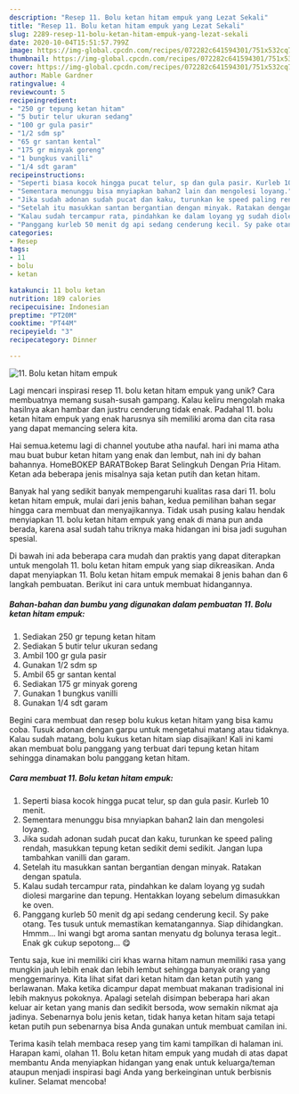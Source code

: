 ```yaml
---
description: "Resep 11. Bolu ketan hitam empuk yang Lezat Sekali"
title: "Resep 11. Bolu ketan hitam empuk yang Lezat Sekali"
slug: 2289-resep-11-bolu-ketan-hitam-empuk-yang-lezat-sekali
date: 2020-10-04T15:51:57.799Z
image: https://img-global.cpcdn.com/recipes/072282c641594301/751x532cq70/11-bolu-ketan-hitam-empuk-foto-resep-utama.jpg
thumbnail: https://img-global.cpcdn.com/recipes/072282c641594301/751x532cq70/11-bolu-ketan-hitam-empuk-foto-resep-utama.jpg
cover: https://img-global.cpcdn.com/recipes/072282c641594301/751x532cq70/11-bolu-ketan-hitam-empuk-foto-resep-utama.jpg
author: Mable Gardner
ratingvalue: 4
reviewcount: 5
recipeingredient:
- "250 gr tepung ketan hitam"
- "5 butir telur ukuran sedang"
- "100 gr gula pasir"
- "1/2 sdm sp"
- "65 gr santan kental"
- "175 gr minyak goreng"
- "1 bungkus vanilli"
- "1/4 sdt garam"
recipeinstructions:
- "Seperti biasa kocok hingga pucat telur, sp dan gula pasir. Kurleb 10 menit."
- "Sementara menunggu bisa mnyiapkan bahan2 lain dan mengolesi loyang."
- "Jika sudah adonan sudah pucat dan kaku, turunkan ke speed paling rendah, masukkan tepung ketan sedikit demi sedikit. Jangan lupa tambahkan vanilli dan garam."
- "Setelah itu masukkan santan bergantian dengan minyak. Ratakan dengan spatula."
- "Kalau sudah tercampur rata, pindahkan ke dalam loyang yg sudah diolesi margarine dan tepung. Hentakkan loyang sebelum dimasukkan ke oven."
- "Panggang kurleb 50 menit dg api sedang cenderung kecil. Sy pake otang. Tes tusuk untuk memastikan kematangannya. Siap dihidangkan. Hmmm... Ini wangi bgt aroma santan menyatu dg bolunya terasa legit.. Enak gk cukup sepotong... 😋"
categories:
- Resep
tags:
- 11
- bolu
- ketan

katakunci: 11 bolu ketan 
nutrition: 189 calories
recipecuisine: Indonesian
preptime: "PT20M"
cooktime: "PT44M"
recipeyield: "3"
recipecategory: Dinner

---
```



![11. Bolu ketan hitam empuk](https://img-global.cpcdn.com/recipes/072282c641594301/751x532cq70/11-bolu-ketan-hitam-empuk-foto-resep-utama.jpg)

Lagi mencari inspirasi resep 11. bolu ketan hitam empuk yang unik? Cara membuatnya memang susah-susah gampang. Kalau keliru mengolah maka hasilnya akan hambar dan justru cenderung tidak enak. Padahal 11. bolu ketan hitam empuk yang enak harusnya sih memiliki aroma dan cita rasa yang dapat memancing selera kita.

Hai semua.ketemu lagi di channel youtube atha naufal. hari ini mama atha mau buat bubur ketan hitam yang enak dan lembut, nah ini dy bahan bahannya. HomeBOKEP BARATBokep Barat Selingkuh Dengan Pria Hitam. Ketan ada beberapa jenis misalnya saja ketan putih dan ketan hitam.

Banyak hal yang sedikit banyak mempengaruhi kualitas rasa dari 11. bolu ketan hitam empuk, mulai dari jenis bahan, kedua pemilihan bahan segar hingga cara membuat dan menyajikannya. Tidak usah pusing kalau hendak menyiapkan 11. bolu ketan hitam empuk yang enak di mana pun anda berada, karena asal sudah tahu triknya maka hidangan ini bisa jadi suguhan spesial.


Di bawah ini ada beberapa cara mudah dan praktis yang dapat diterapkan untuk mengolah 11. bolu ketan hitam empuk yang siap dikreasikan. Anda dapat menyiapkan 11. Bolu ketan hitam empuk memakai 8 jenis bahan dan 6 langkah pembuatan. Berikut ini cara untuk membuat hidangannya.

<!--inarticleads1-->

##### Bahan-bahan dan bumbu yang digunakan dalam pembuatan 11. Bolu ketan hitam empuk:

1. Sediakan 250 gr tepung ketan hitam
1. Sediakan 5 butir telur ukuran sedang
1. Ambil 100 gr gula pasir
1. Gunakan 1/2 sdm sp
1. Ambil 65 gr santan kental
1. Sediakan 175 gr minyak goreng
1. Gunakan 1 bungkus vanilli
1. Gunakan 1/4 sdt garam


Begini cara membuat dan resep bolu kukus ketan hitam yang bisa kamu coba. Tusuk adonan dengan garpu untuk mengetahui matang atau tidaknya. Kalau sudah matang, bolu kukus ketan hitam siap disajikan! Kali ini kami akan membuat bolu panggang yang terbuat dari tepung ketan hitam sehingga dinamakan bolu panggang ketan hitam. 

<!--inarticleads2-->

##### Cara membuat 11. Bolu ketan hitam empuk:

1. Seperti biasa kocok hingga pucat telur, sp dan gula pasir. Kurleb 10 menit.
1. Sementara menunggu bisa mnyiapkan bahan2 lain dan mengolesi loyang.
1. Jika sudah adonan sudah pucat dan kaku, turunkan ke speed paling rendah, masukkan tepung ketan sedikit demi sedikit. Jangan lupa tambahkan vanilli dan garam.
1. Setelah itu masukkan santan bergantian dengan minyak. Ratakan dengan spatula.
1. Kalau sudah tercampur rata, pindahkan ke dalam loyang yg sudah diolesi margarine dan tepung. Hentakkan loyang sebelum dimasukkan ke oven.
1. Panggang kurleb 50 menit dg api sedang cenderung kecil. Sy pake otang. Tes tusuk untuk memastikan kematangannya. Siap dihidangkan. Hmmm... Ini wangi bgt aroma santan menyatu dg bolunya terasa legit.. Enak gk cukup sepotong... 😋


Tentu saja, kue ini memiliki ciri khas warna hitam namun memiliki rasa yang mungkin jauh lebih enak dan lebih lembut sehingga banyak orang yang menggemarinya. Kita lihat sifat dari ketan hitam dan ketan putih yang berlawanan. Maka ketika dicampur dapat membuat makanan tradisional ini lebih maknyus pokoknya. Apalagi setelah disimpan beberapa hari akan keluar air ketan yang manis dan sedikit bersoda, wow semakin nikmat aja jadinya. Sebenarnya bolu jenis ketan, tidak hanya ketan hitam saja tetapi ketan putih pun sebenarnya bisa Anda gunakan untuk membuat camilan ini. 

Terima kasih telah membaca resep yang tim kami tampilkan di halaman ini. Harapan kami, olahan 11. Bolu ketan hitam empuk yang mudah di atas dapat membantu Anda menyiapkan hidangan yang enak untuk keluarga/teman ataupun menjadi inspirasi bagi Anda yang berkeinginan untuk berbisnis kuliner. Selamat mencoba!
